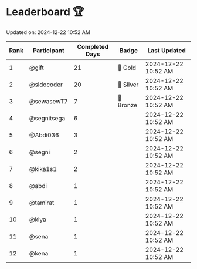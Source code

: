 # Leaderboard 🏆

Updated on: 2024-12-22 10:52 AM

| Rank | Participant       | Completed Days | Badge      | Last Updated         |
|------|-------------------|----------------|------------|----------------------|
| 1    | @gift             | 21             | 🏅 Gold     | 2024-12-22 10:52 AM |
| 2    | @sidocoder        | 20             | 🥈 Silver   | 2024-12-22 10:52 AM |
| 3    | @sewasewT7        | 7              | 🥉 Bronze   | 2024-12-22 10:52 AM |
| 4    | @segnitsega       | 6              |            | 2024-12-22 10:52 AM |
| 5    | @Abdi036          | 3              |            | 2024-12-22 10:52 AM |
| 6    | @segni            | 2              |            | 2024-12-22 10:52 AM |
| 7    | @kika1s1          | 2              |            | 2024-12-22 10:52 AM |
| 8    | @abdi             | 1              |            | 2024-12-22 10:52 AM |
| 9    | @tamirat          | 1              |            | 2024-12-22 10:52 AM |
| 10   | @kiya             | 1              |            | 2024-12-22 10:52 AM |
| 11   | @sena             | 1              |            | 2024-12-22 10:52 AM |
| 12   | @kena             | 1              |            | 2024-12-22 10:52 AM |
